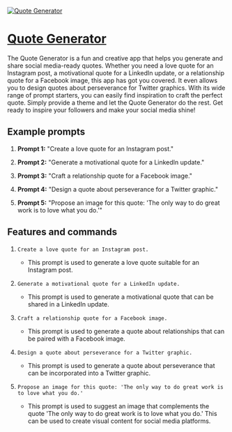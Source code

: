 [![Quote Generator](https://files.oaiusercontent.com/file-CP3mTC8Iamk5YDh87WwkVQlE?se=2123-10-19T05%3A09%3A06Z&sp=r&sv=2021-08-06&sr=b&rscc=max-age%3D31536000%2C%20immutable&rscd=attachment%3B%20filename%3D9ff6b2a6-d26f-4b56-8220-41aa6b15f465.png&sig=OdOm9bbVk6HSfvFP6nriA/rKLedXfJPD2JwCwtp2OtU%3D)](https://chat.openai.com/g/g-vq4XqbJxQ-quote-generator)

# [Quote Generator](https://chat.openai.com/g/g-vq4XqbJxQ-quote-generator)

The Quote Generator is a fun and creative app that helps you generate and share social media-ready quotes. Whether you need a love quote for an Instagram post, a motivational quote for a LinkedIn update, or a relationship quote for a Facebook image, this app has got you covered. It even allows you to design quotes about perseverance for Twitter graphics. With its wide range of prompt starters, you can easily find inspiration to craft the perfect quote. Simply provide a theme and let the Quote Generator do the rest. Get ready to inspire your followers and make your social media shine!

## Example prompts

1. **Prompt 1:** "Create a love quote for an Instagram post."

2. **Prompt 2:** "Generate a motivational quote for a LinkedIn update."

3. **Prompt 3:** "Craft a relationship quote for a Facebook image."

4. **Prompt 4:** "Design a quote about perseverance for a Twitter graphic."

5. **Prompt 5:** "Propose an image for this quote: 'The only way to do great work is to love what you do.'"

## Features and commands

1. `Create a love quote for an Instagram post.`
   - This prompt is used to generate a love quote suitable for an Instagram post.

2. `Generate a motivational quote for a LinkedIn update.`
   - This prompt is used to generate a motivational quote that can be shared in a LinkedIn update.

3. `Craft a relationship quote for a Facebook image.`
   - This prompt is used to generate a quote about relationships that can be paired with a Facebook image.

4. `Design a quote about perseverance for a Twitter graphic.`
   - This prompt is used to generate a quote about perseverance that can be incorporated into a Twitter graphic.

5. `Propose an image for this quote: 'The only way to do great work is to love what you do.'`
   - This prompt is used to suggest an image that complements the quote 'The only way to do great work is to love what you do.' This can be used to create visual content for social media platforms.